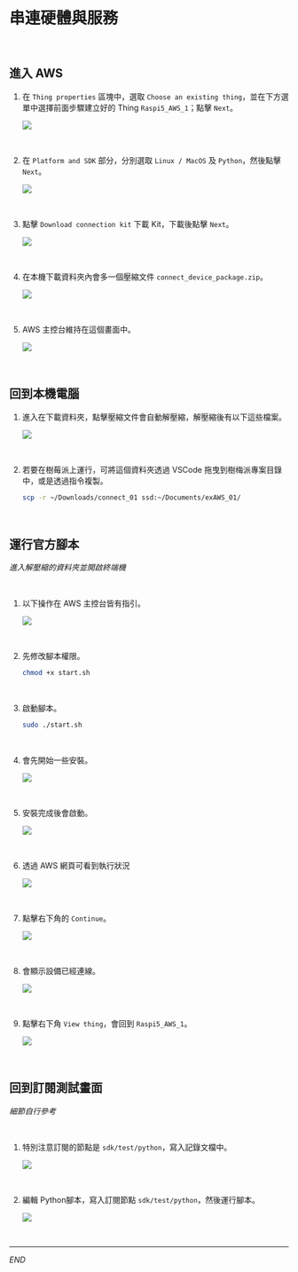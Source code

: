 # 串連硬體與服務

<br>

## 進入 AWS

1. 在 `Thing properties` 區塊中，選取 `Choose an existing thing`，並在下方選單中選擇前面步驟建立好的 Thing `Raspi5_AWS_1`；點擊 `Next`。

    ![](images/img_30.png)

<br>

2. 在 `Platform and SDK` 部分，分別選取 `Linux / MacOS` 及 `Python`，然後點擊 `Next`。

    ![](images/img_31.png)

<br>

3. 點擊 `Download connection kit` 下載 Kit，下載後點擊 `Next`。

    ![](images/img_32.png)

<br>

4. 在本機下載資料夾內會多一個壓縮文件 `connect_device_package.zip`。

    ![](images/img_81.png)

<br>

5. AWS 主控台維持在這個畫面中。

    ![](images/img_80.png)

<br>

## 回到本機電腦

1. 進入在下載資料夾，點擊壓縮文件會自動解壓縮，解壓縮後有以下這些檔案。

    ![](images/img_33.png)

<br>

2. 若要在樹莓派上運行，可將這個資料夾透過 VSCode 拖曳到樹梅派專案目錄中，或是透過指令複製。

    ```bash
    scp -r ~/Downloads/connect_01 ssd:~/Documents/exAWS_01/
    ```

<br>

## 運行官方腳本

_進入解壓縮的資料夾並開啟終端機_

<br>

1. 以下操作在 AWS 主控台皆有指引。

    ![](images/img_34.png)

<br>

2. 先修改腳本權限。

    ```bash
    chmod +x start.sh
    ```

<br>

3. 啟動腳本。

    ```bash
    sudo ./start.sh
    ```

<br>

4. 會先開始一些安裝。

    ![](images/img_35.png)

<br>

5. 安裝完成後會啟動。

    ![](images/img_36.png)

<br>

6. 透過 AWS 網頁可看到執行狀況

    ![](images/img_37.png)

<br>

7. 點擊右下角的 `Continue`。

    ![](images/img_38.png)

<br>

8. 會顯示設備已經連線。

    ![](images/img_39.png)

<br>

9. 點擊右下角 `View thing`，會回到 `Raspi5_AWS_1`。

    ![](images/img_40.png)

<br>

## 回到訂閱測試畫面

_細節自行參考_

<br>

1. 特別注意訂閱的節點是 `sdk/test/python`，寫入記錄文檔中。

    ![](images/img_82.png)

<br>

2. 編輯 Python腳本，寫入訂閱節點 `sdk/test/python`，然後運行腳本。

    ![](images/img_83.png)

<br>

___

_END_

